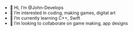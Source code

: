 - 👋 Hi, I’m @John-Develops
- 👀 I’m interested in coding, making games, digital art
- 🌱 I’m currently learning C++, Swift
- 💞️ I’m looking to collaborate on game making, app designs

<!---
John-Develops/John-Develops is a ✨ special ✨ repository because its `README.md` (this file) appears on your GitHub profile.
You can click the Preview link to take a look at your changes.
--->
